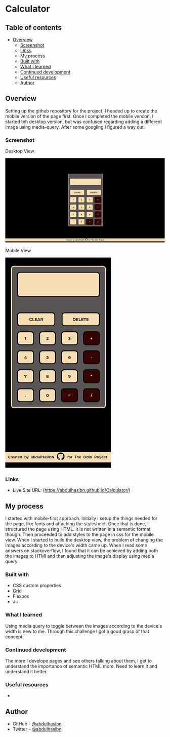 # Calculator

## Table of contents

- [Overview](#overview)
  - [Screenshot](#screenshot)
  - [Links](#links)
  - [My process](#my-process)
  - [Built with](#built-with)
  - [What I learned](#what-i-learned)
  - [Continued development](#continued-development)
  - [Useful resources](#useful-resources)
  - [Author](#author)

## Overview

Setting up the github repository for the project, I headed up to create the mobile version of the page first. Once I completed the mobile version, I started teh desktop version, but was confused regarding adding a different image using media-query. After some googling I figured a way out.

### Screenshot

Desktop View

![](./Images/calculator_desktop.png)

Mobile View

![](./Images/calculator_mobile.png)

### Links

- Live Site URL: (https://abdulhasibn.github.io/Calculator/)

## My process

I started with mobile-first approach. Initially I setup the things needed for the page, like fonts and attaching the stylesheet. Once that is done, I structured the page using HTML. It is not written in a semantic format though. Then proceeded to add styles to the page in css for the mobile view. When I started to build the desktop view, the problem of changing the images according to the device's width came up. When I read some answers on stackoverflow, I found that it can be achieved by adding both the images to HTMl and then adjusting the image's display using media query.

### Built with

- CSS custom properties
- Grid
- Flexbox
- Js

### What I learned

Using media query to toggle between the images according to the device's width is new to me. Through this challenge I got a good grasp of that concept.

### Continued development

The more I develope pages and see others talking about them, I get to understand the importance of semantic HTML more. Need to learn it and understand it better.

### Useful resources

-

## Author

- GitHub - [@abdulhasibn](https://github.com/abdulhasibn)
- Twitter - [@abdulhasibn](https://twitter.com/abdulhasibn99)
